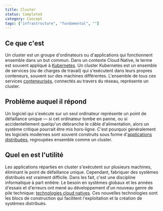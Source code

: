```yaml
---
title: Cluster
status: Completed
category: Concept
tags: ["infrastructure", "fundamental", ""]
---
```


## Ce que c'est

Un cluster est un groupe d'ordinateurs ou d'applications qui fonctionnent ensemble dans un but commun.
Dans un contexte Cloud Native, le terme est souvent appliqué à [Kubernetes](/kubernetes/).
Un cluster Kubernetes est un ensemble de services (ou de charges de travail) qui s'exécutent dans leurs propres conteneurs, souvent sur des machines différentes.
L'ensemble de tous ces services [conteneurisés](/containerization/), connectés au travers du réseau, représente un cluster.

## Problème auquel il répond

Un logiciel qui s'exécute sur un seul ordinateur représente un point de défaillance unique
— si cet ordinateur tombe en panne, ou si accidentellement quelqu'un débranche le câble d'alimentation,
alors un système critique pourrait être mis hors-ligne.
C'est pourquoi généralement les logiciels modernes sont souvent construits sous forme d'[applications distribuées](/distributed-apps/), regroupées ensemble comme un cluster.

## Quel en est l'utilité

Les applications réparties en cluster s'exécutent sur plusieurs machines, éliminant le point de défaillance unique.
Cependant, fabriquer des systèmes distribués est vraiment difficile.
Dans les fait, c'est une discipline informatique à part entière.
Le besoin en systèmes globaux et les années d'essais et d'erreurs ont mené au développement d'un nouveau genre de pile technique:
[technologies cloud natives](/cloud-native-tech/).
Ces nouvelles technologies sont les blocs de construction qui facilitent l'exploitation et la création de systèmes distribués.

